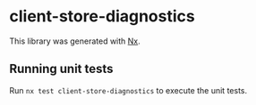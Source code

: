 # client-store-diagnostics

This library was generated with [Nx](https://nx.dev).

## Running unit tests

Run `nx test client-store-diagnostics` to execute the unit tests.
